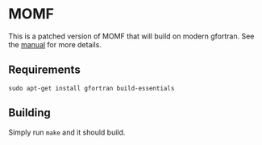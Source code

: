 # MOMF

This is a patched version of MOMF that will build on modern gfortran.
See the [manual](http://users-phys.au.dk/srf/STACC/ManMOMF.pdf) for more details.

## Requirements

`sudo apt-get install gfortran build-essentials`

## Building

Simply run `make` and it should build.
